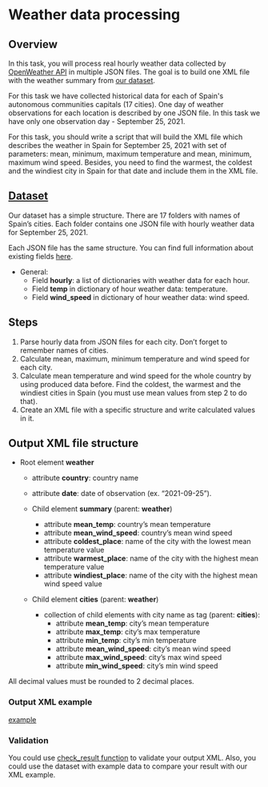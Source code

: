 # Weather data processing

## Overview
In this task, you will process real hourly weather data collected 
by [OpenWeather API](https://openweathermap.org/history) in multiple JSON files. 
The goal is to build one XML file with the weather summary from [our dataset](./source_data). 

For this task we have collected historical data for each of Spain's autonomous communities capitals (17 cities). 
One day of weather observations for each location is described by one JSON file. 
In this task we have only one observation day - September 25, 2021. 

For this task, you should write a script that will build the XML file which describes the weather in Spain 
for September 25, 2021 with set of parameters: mean, minimum, maximum temperature and mean, minimum, maximum wind speed. 
Besides, you need to find the warmest, the coldest and the windiest city in Spain for that date 
and include them in the XML file.

## [Dataset](./source_data)

Our dataset has a simple structure. 
There are 17 folders with names of Spain’s cities. 
Each folder contains one JSON file with hourly weather data for September 25, 2021. 

Each JSON file has the same structure. 
You can find full information about existing fields [here](https://openweathermap.org/history#parameter).

- General:
    - Field **hourly**: a list of dictionaries with weather data for each hour.
    - Field **temp** in dictionary of hour weather data: temperature. 
    - Field **wind_speed** in dictionary of hour weather data: wind speed.

## Steps

1. Parse hourly data from JSON files for each city. Don’t forget to remember names of cities.
2. Calculate mean, maximum, minimum temperature and wind speed for each city. 
3. Calculate mean temperature and wind speed  for the whole country by using produced data before. Find the coldest, the warmest and the windiest cities in Spain (you must use mean values from step 2 to do that).
4. Create an XML file with a specific structure and write calculated values in it.

## Output XML file structure

- Root element **weather**
  - attribute **country**: country name
  - attribute **date**: date of observation (ex. “2021-09-25”).
  

  - Child element **summary** (parent: **weather**)
    - attribute **mean_temp**: country’s mean temperature
    - attribute **mean_wind_speed**: country’s mean wind speed
    - attribute **coldest_place**: name of the city with the lowest mean temperature value
    - attribute **warmest_place**: name of the city with the highest mean temperature value
    - attribute **windiest_place**: name of the city with the highest mean wind speed value
    

  - Child element **cities** (parent: **weather**)
    - collection of child elements with city name as tag (parent: **cities**):
      - attribute **mean_temp**: city’s mean temperature
      - attribute **max_temp**: city’s max temperature
      - attribute **min_temp**: city’s min temperature
      - attribute **mean_wind_speed**: city’s mean wind speed
      - attribute **max_wind_speed**: city’s max wind speed
      - attribute **min_wind_speed**: city’s min wind speed

All decimal values must be rounded to 2 decimal places.

### Output XML example

[example](./tests/example_result.xml)

### Validation
You could use [check_result function](./tests/validate_xml.py) to validate your output XML. 
Also, you could use the dataset with example data to compare your result with our XML example.

